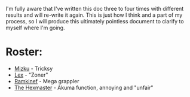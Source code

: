 I'm fully aware that I've written this doc three to four times with different results and will re-write it again. This is just how I think and a part of my process, so I will produce this ultimately pointless document to clarify to myself where I'm going.

# Roster:
- [Mizku](/docs/gameplay_spec/characters/mizku.md) - Tricksy
- [Lex](/docs/ideas/steam_launch/lex.md) - "Zoner"
- [Ramkinef](/docs/ideas/steam_launch/ramkinef.md) - Mega grappler
- [The Hexmaster](/docs/ideas/steam_launch/the_hexmaster.md) - Akuma function, annoying and "unfair"